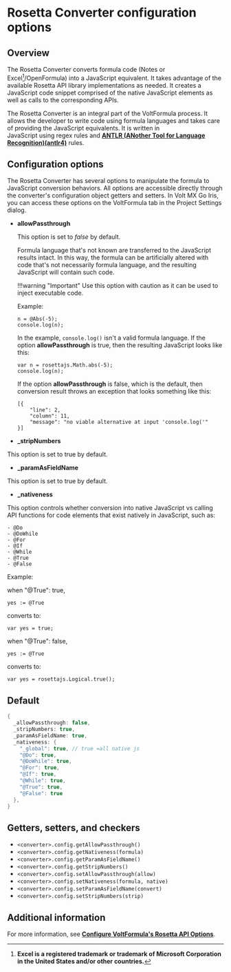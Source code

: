 # Rosetta Converter configuration options

## Overview

The Rosetta Converter converts formula code (Notes or Excel[^1]/OpenFormula) into a JavaScript equivalent. It takes advantage of the available Rosetta API library implementations as needed. It creates a JavaScript code snippet comprised of the native JavaScript elements as well as calls to the corresponding APIs. 

The Rosetta Converter is an integral part of the VoltFormula process. It allows the developer to write code using formula languages and takes care of providing the JavaScript equivalents. It is written in JavaScript using regex rules and [**ANTLR (ANother Tool for Language Recognition)(antlr4)**](https://www.antlr.org/) rules.

[^1]: **Excel is a registered trademark or trademark of Microsoft Corporation in the United States and/or other countries.**

## Configuration options

The Rosetta Converter has several options to manipulate the formula to JavaScript conversion behaviors. All options are accessible directly through the converter's configuration object getters and setters. In Volt MX Go Iris, you can access these options on the VoltFormula tab in the Project Settings dialog.

- **allowPassthrough** 

    This option is set to *false* by default.

    Formula language that's not known are transferred to the JavaScript results intact. In this way, the formula can be artificially altered with code that's not necessarily formula language, and the resulting JavaScript will contain such code. 
    
    !!!warning "Important"
        Use this option with caution as it can be used to inject executable code.

    Example:

    ```
    n = @Abs(-5);
    console.log(n);
    ```

    In the example, `console.log()` isn't a valid formula language. If the option **allowPassthrough** is true, then the resulting JavaScript looks like this:

    ```
    var n = rosettajs.Math.abs(-5);
    console.log(n);
    ```

    If the option **allowPassthrough** is false, which is the default, then conversion result throws an exception that looks something like this:

    ```
    [{
        "line": 2,
        "column": 11,
        "message": "no viable alternative at input 'console.log('"
    }]
    ```

- **_stripNumbers**

This option is set to true by default. 

- **_paramAsFieldName** 

This option is set to true by default.

- **_nativeness**


This option controls whether conversion into native JavaScript vs calling API functions for code elements that exist natively in JavaScript, such as:

    - @Do
    - @DoWhile
    - @For
    - @If
    - @While
    - @True
    - @False

Example:

when "@True": true,

```
yes := @True
```

converts to:

```
var yes = true;
```

when "@True": false,

```
yes := @True
```

converts to:

```
var yes = rosettajs.Logical.true();
```

## Default

```java
{
  _allowPassthrough: false,
  _stripNumbers: true,
  _paramAsFieldName: true,
  _nativeness: {
    "_global": true, // true =all native js
    "@Do": true,
    "@DoWhile": true,
    "@For": true,
    "@If": true,
    "@While": true,
    "@True": true,
    "@False": true
  },
}
```

## Getters, setters, and checkers

- `<converter>.config.getAllowPassthrough()`
- `<converter>.config.getNativeness(formula)`
- `<converter>.config.getParamAsFieldName()`
- `<converter>.config.getStripNumbers()`
- `<converter>.config.setAllowPassthrough(allow)`
- `<converter>.config.setNativeness(formula, native)`
- `<converter>.config.setParamAsFieldName(convert)`
- `<converter>.config.setStripNumbers(strip)`

## Additional information

For more information, see [**Configure VoltFormula's Rosetta API Options**](../howto/configrosetta.md).

